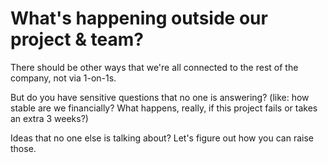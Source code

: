 # What's happening outside our project & team?

There should be other ways that we're all connected to the rest of the company, not via 1-on-1s.

But do you have sensitive questions that no one is answering? (like: how stable are we financially? What happens, really, if this project fails or takes an extra 3 weeks?)

Ideas that no one else is talking about? Let's figure out how you can raise those.
